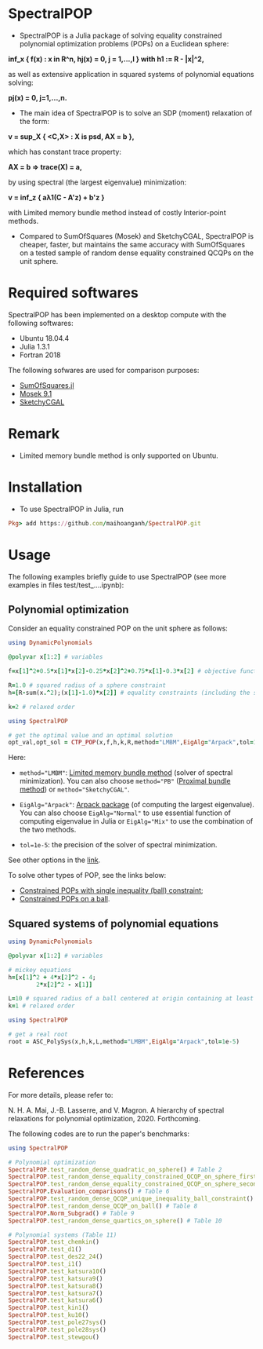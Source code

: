 # SpectralPOP
- SpectralPOP is a Julia package of solving equality constrained polynomial optimization problems (POPs) on a Euclidean sphere:

**inf_x { f(x) : x in R^n, hj(x) = 0, j = 1,...,l } with h1 := R - |x|^2,**

as well as extensive application in squared systems of polynomial equations solving:

**pj(x) = 0, j=1,...,n.**

- The main idea of SpectralPOP is to solve an SDP (moment) relaxation of the form:

**v = sup_X { <C,X> : X is psd, AX = b },**

which has constant trace property:

**AX = b => trace(X) = a,**

by using spectral (the largest eigenvalue) minimization:

**v = inf_z { aλ1(C - A'z) + b'z }**

with Limited memory bundle method instead of costly Interior-point methods.

- Compared to SumOfSquares (Mosek) and SketchyCGAL, SpectralPOP is cheaper, faster, but maintains the same accuracy with SumOfSquares on a tested sample of random dense equality constrained QCQPs on the unit sphere.

# Required softwares
SpectralPOP has been implemented on a desktop compute with the following softwares:
- Ubuntu 18.04.4
- Julia 1.3.1
- Fortran 2018

The following sofwares are used for comparison purposes:
- [SumOfSquares.jl](https://github.com/JuliaOpt/SumOfSquares.jl)
- [Mosek 9.1](https://www.mosek.com)
- [SketchyCGAL](https://github.com/alpyurtsever/SketchyCGAL)

# Remark
- Limited memory bundle method is only supported on Ubuntu.

# Installation
- To use SpectralPOP in Julia, run
```ruby
Pkg> add https://github.com/maihoanganh/SpectralPOP.git
```

# Usage
The following examples briefly guide to use SpectralPOP (see more examples in files test/test_....ipynb):

## Polynomial optimization
Consider an equality constrained POP on the unit sphere as follows:
```ruby
using DynamicPolynomials

@polyvar x[1:2] # variables

f=x[1]^2+0.5*x[1]*x[2]-0.25*x[2]^2+0.75*x[1]-0.3*x[2] # objective function to minimize

R=1.0 # squared radius of a sphere constraint
h=[R-sum(x.^2);(x[1]-1.0)*x[2]] # equality constraints (including the sphere constraint)

k=2 # relaxed order

using SpectralPOP

# get the optimal value and an optimal solution
opt_val,opt_sol = CTP_POP(x,f,h,k,R,method="LMBM",EigAlg="Arpack",tol=1e-5)
```
Here:

- ```method="LMBM"```: [Limited memory bundle method](https://github.com/maihoanganh/LMBMinterface) (solver of spectral minimization). You can also choose ```method="PB"``` ([Proximal bundle method](https://github.com/maihoanganh/ProximalBundleMethod)) or ```method="SketchyCGAL"```.

- ```EigAlg="Arpack"```: [Arpack package](https://github.com/JuliaLinearAlgebra/Arpack.jl) (of computing the largest eigenvalue). You can also choose ```EigAlg="Normal"``` to use essential function of computing eigenvalue in Julia or ```EigAlg="Mix"``` to use the combination of the two methods.

- ```tol=1e-5```: the precision of the solver of spectral minimization.

See other options in the [link](https://github.com/maihoanganh/SpectralPOP/blob/master/examples/test_random_dense_quadratic_on_sphere.ipynb).

To solve other types of POP, see the links below:
- [Constrained POPs with single inequality (ball) constraint](https://github.com/maihoanganh/SpectralPOP/blob/master/examples/test_random_dense_QCQP_unique_inequality_(ball)_constraint.ipynb);
- [Constrained POPs on a ball](https://github.com/maihoanganh/SpectralPOP/blob/master/examples/test_random_dense_QCQP_on_ball.ipynb).

## Squared systems of polynomial equations

```ruby
using DynamicPolynomials

@polyvar x[1:2] # variables

# mickey equations
h=[x[1]^2 + 4*x[2]^2 - 4;
        2*x[2]^2 - x[1]]

L=10 # squared radius of a ball centered at origin containing at least one real root
k=1 # relaxed order

using SpectralPOP

# get a real root
root = ASC_PolySys(x,h,k,L,method="LMBM",EigAlg="Arpack",tol=1e-5)
```

# References
For more details, please refer to:

N. H. A. Mai, J.-B. Lasserre, and V. Magron. A hierarchy of spectral relaxations for polynomial optimization, 2020. Forthcoming.

The following codes are to run the paper's benchmarks:
```ruby
using SpectralPOP

# Polynomial optimization
SpectralPOP.test_random_dense_quadratic_on_sphere() # Table 2
SpectralPOP.test_random_dense_equality_constrained_QCQP_on_sphere_first_order() # Table 3
SpectralPOP.test_random_dense_equality_constrained_QCQP_on_sphere_second_order() # Table 4 and Table 5
SpectralPOP.Evaluation_comparisons() # Table 6
SpectralPOP.test_random_dense_QCQP_unique_inequality_ball_constraint() # Table 7
SpectralPOP.test_random_dense_QCQP_on_ball() # Table 8
SpectralPOP.Norm_Subgrad() # Table 9
SpectralPOP.test_random_dense_quartics_on_sphere() # Table 10

# Polynomial systems (Table 11)
SpectralPOP.test_chemkin()
SpectralPOP.test_d1()
SpectralPOP.test_des22_24()
SpectralPOP.test_i1()
SpectralPOP.test_katsura10()
SpectralPOP.test_katsura9()
SpectralPOP.test_katsura8()
SpectralPOP.test_katsura7()
SpectralPOP.test_katsura6()
SpectralPOP.test_kin1()
SpectralPOP.test_ku10()
SpectralPOP.test_pole27sys()
SpectralPOP.test_pole28sys()
SpectralPOP.test_stewgou()
```